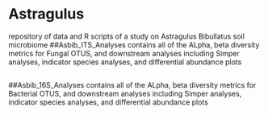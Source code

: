 # Astragulus
repository of data and R scripts of a study on Astragulus Bibullatus soil microbiome
##Asbib_ITS_Analyses contains all of the ALpha, beta diversity metrics for Fungal OTUS, and downstream analyses including Simper analyses, indicator species analyses, and differential abundance plots 
## 
##Asbib_16S_Analyses contains all of the ALpha, beta diversity metrics for Bacterial OTUS, and downstream analyses including Simper analyses, indicator species analyses, and differential abundance plots 
##
